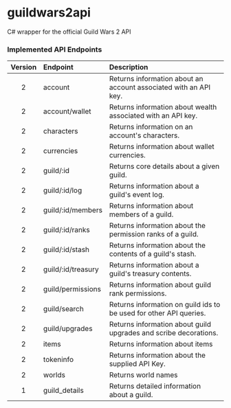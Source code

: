 # guildwars2api
C# wrapper for the official Guild Wars 2 API 

### Implemented API Endpoints

| Version | Endpoint | Description |
|:-------:|:---------|:------------|
| 2 | account | Returns information about an account associated with an API key. |
| 2 | account/wallet | Returns information about wealth associated with an API key. |
| 2 | characters | Returns information on an account's characters. |
| 2 | currencies | Returns information about wallet currencies. |
| 2 | guild/:id | Returns core details about a given guild. |
| 2 | guild/:id/log | Returns information about a guild's event log. |
| 2 | guild/:id/members | Returns information about members of a guild. |
| 2 | guild/:id/ranks | Returns information about the permission ranks of a guild. |
| 2 | guild/:id/stash | Returns information about the contents of a guild's stash. |
| 2 | guild/:id/treasury | Returns information about a guild's treasury contents. |
| 2 | guild/permissions | Returns information about guild rank permissions. |
| 2 | guild/search | Returns information on guild ids to be used for other API queries. |
| 2 | guild/upgrades | Returns information about guild upgrades and scribe decorations. |
| 2 | items | Returns information about items |
| 2 | tokeninfo | Returns information about the supplied API Key. |
| 2 | worlds | Returns world names |
| 1 | guild_details | Returns detailed information about a guild. |
